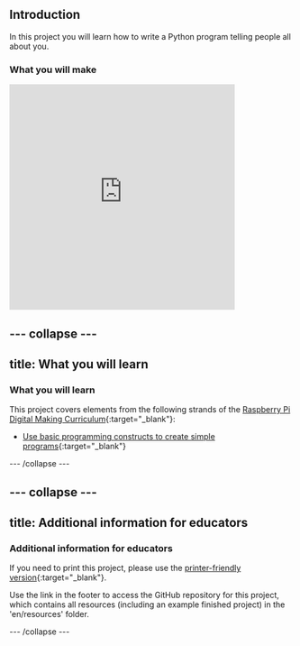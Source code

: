 ## Introduction

In this project you will learn how to write a Python program telling people all about you.

### What you will make

<iframe src="https://editor.raspberrypi.org/en/embed/viewer/about-me-solution" width="400" height="400" frameborder="0" marginwidth="0" marginheight="0" allowfullscreen> </iframe> 

--- collapse ---
---
title: What you will learn
---
### What you will learn

This project covers elements from the following strands of the [Raspberry Pi Digital Making Curriculum](https://rpf.io/curriculum){:target="_blank"}:

+ [Use basic programming constructs to create simple programs](https://www.raspberrypi.org/curriculum/programming/creator){:target="_blank"}

--- /collapse ---

--- collapse ---
---
title: Additional information for educators
---
### Additional information for educators

If you need to print this project, please use the [printer-friendly version](https://projects.raspberrypi.org/en/projects/about-me/print){:target="_blank"}.

Use the link in the footer to access the GitHub repository for this project, which contains all resources (including an example finished project) in the 'en/resources' folder.

--- /collapse ---
